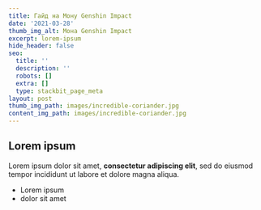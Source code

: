 ```yaml
---
title: Гайд на Мону Genshin Impact
date: '2021-03-28'
thumb_img_alt: Мона Genshin Impact
excerpt: lorem-ipsum
hide_header: false
seo:
  title: ''
  description: ''
  robots: []
  extra: []
  type: stackbit_page_meta
layout: post
thumb_img_path: images/incredible-coriander.jpg
content_img_path: images/incredible-coriander.jpg
---
```

## Lorem ipsum

Lorem ipsum dolor sit amet, **consectetur adipiscing elit**, sed do eiusmod tempor incididunt ut labore et dolore magna aliqua.

- Lorem ipsum
- dolor sit amet